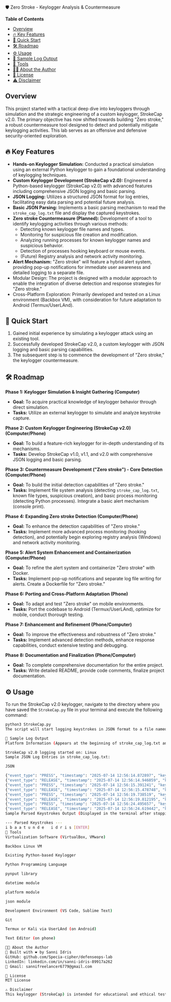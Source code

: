🛡️ Zero Stroke - Keylogger Analysis & Countermeasure

**Table of Contents**
* [Overview](#overview)
* [🔥 Key Features](#key-features)
* [🚀 Quick Start](#quick-start)
* [🛠️ Roadmap](#roadmap)
* [⚙️ Usage](#usage)
* [📝 Sample Log Output](#sample-log-output)
* [🧰 Tools](#tools)
* [👨‍💻 About the Author](#about-the-author)
* [📜 License](#license)
* [⚠️ Disclaimer](#disclaimer)

## Overview <a name="overview"></a>

This project started with a tactical deep dive into keyloggers through simulation and the strategic engineering of a custom keylogger, StrokeCap v2.0. The primary objective has now shifted towards building "Zero stroke," a robust countermeasure tool designed to detect and potentially mitigate keylogging activities. This lab serves as an offensive and defensive security-oriented exploration.

## 🔥 Key Features <a name="key-features"></a>

* **Hands-on Keylogger Simulation:** Conducted a practical simulation using an external Python keylogger to gain a foundational understanding of keylogging techniques.
* **Custom Keylogger Development (StrokeCap v2.0):** Engineered a Python-based keylogger (StrokeCap v2.0) with advanced features including comprehensive JSON logging and basic parsing.
* **JSON Logging:** Utilizes a structured JSON format for log entries, facilitating easy data parsing and potential future analysis.
* **Basic JSON Parsing:** Implements a basic parsing mechanism to read the `stroke_cap_log.txt` file and display the captured keystrokes.
* **Zero stroke Countermeasure (Planned):** Development of a tool to identify keylogging activities through various methods:
    * Detecting known keylogger file names and types.
    * Monitoring for suspicious file creation and modification.
    * Analyzing running processes for known keylogger names and suspicious behavior.
    * Detection of processes hooking keyboard or mouse events.
    * (Future) Registry analysis and network activity monitoring.
* **Alert Mechanism:** "Zero stroke" will feature a hybrid alert system, providing pop-up notifications for immediate user awareness and detailed logging to a separate file.
* Modular Design: The project is designed with a modular approach to enable the integration of diverse detection and response strategies for "Zero stroke."
* Cross-Platform Exploration: Primarily developed and tested on a Linux environment (Backbox VM), with consideration for future adaptation to Android (Termux/UserLAnd).

## 🚀 Quick Start <a name="quick-start"></a>

1.  Gained initial experience by simulating a keylogger attack using an existing tool.
2.  Successfully developed StrokeCap v2.0, a custom keylogger with JSON logging and basic parsing capabilities.
3.  The subsequent step is to commence the development of "Zero stroke," the keylogger countermeasure.

## 🛠️ Roadmap <a name="roadmap"></a>

**Phase 1: Keylogger Simulation & Insight Gathering (Computer)**
* **Goal:** To acquire practical knowledge of keylogger behavior through direct simulation.
* **Tasks:** Utilize an external keylogger to simulate and analyze keystroke capture.

**Phase 2: Custom Keylogger Engineering (StrokeCap v2.0) (Computer/Phone)**
* **Goal:** To build a feature-rich keylogger for in-depth understanding of its mechanisms.
* **Tasks:** Develop StrokeCap v1.0, v1.1, and v2.0 with comprehensive JSON logging and basic parsing.

**Phase 3: Countermeasure Development ("Zero stroke") - Core Detection (Computer/Phone)**
* **Goal:** To build the initial detection capabilities of "Zero stroke."
* **Tasks:** Implement file system analysis (detecting `stroke_cap_log.txt`, known file types, suspicious creation), and basic process monitoring (detecting Python processes). Integrate a basic alert mechanism (console print).

**Phase 4: Expanding Zero stroke Detection (Computer/Phone)**
* **Goal:** To enhance the detection capabilities of "Zero stroke."
* **Tasks:** Implement more advanced process monitoring (hooking detection), and potentially begin exploring registry analysis (Windows) and network activity monitoring.

**Phase 5: Alert System Enhancement and Containerization (Computer/Phone)**
* **Goal:** To refine the alert system and containerize "Zero stroke" with Docker.
* **Tasks:** Implement pop-up notifications and separate log file writing for alerts. Create a Dockerfile for "Zero stroke."

**Phase 6: Porting and Cross-Platform Adaptation (Phone)**
* **Goal:** To adapt and test "Zero stroke" on mobile environments.
* **Tasks:** Port the codebase to Android (Termux/UserLAnd), optimize for mobile, conduct thorough testing.

**Phase 7: Enhancement and Refinement (Phone/Computer)**
* **Goal:** To improve the effectiveness and robustness of "Zero stroke."
* **Tasks:** Implement advanced detection methods, enhance response capabilities, conduct extensive testing and debugging.

**Phase 8: Documentation and Finalization (Phone/Computer)**
* **Goal:** To complete comprehensive documentation for the entire project.
* **Tasks:** Write detailed README, provide code comments, finalize project documentation.

## ⚙️ Usage <a name="usage"></a>

To run the StrokeCap v2.0 keylogger, navigate to the directory where you have saved the `StrokeCap.py` file in your terminal and execute the following command:

```bash
python3 StrokeCap.py
The script will start logging keystrokes in JSON format to a file named stroke_cap_log.txt in the same directory. After you press the ESC key to stop the logging, the script will then attempt to parse the log file and display the captured keystrokes in the terminal.

📝 Sample Log Output
Platform Information (Appears at the beginning of stroke_cap_log.txt and in the console):

StrokeCap v2.0 logging started on: Linux
Sample JSON Log Entries in stroke_cap_log.txt:

JSON

{"event_type": "PRESS", "timestamp": "2025-07-14 12:56:14.872897", "key": "'i'"}
{"event_type": "RELEASE", "timestamp": "2025-07-14 12:56:14.946059", "key": "'i'"}
{"event_type": "PRESS", "timestamp": "2025-07-14 12:56:15.391241", "key": "[SPACE]"}
{"event_type": "RELEASE", "timestamp": "2025-07-14 12:56:15.478748", "key": "[SPACE]"}
{"event_type": "PRESS", "timestamp": "2025-07-14 12:56:19.738519", "key": "[ENTER]"}
{"event_type": "RELEASE", "timestamp": "2025-07-14 12:56:19.812195", "key": "[ENTER]"}
{"event_type": "PRESS", "timestamp": "2025-07-14 12:56:24.495657", "key": "[ESC]"}
{"event_type": "RELEASE", "timestamp": "2025-07-14 12:56:24.619442", "key": "[ESC]"}
Sample Parsed Keystrokes Output (Displayed in the terminal after stopping logging):

--- Parsed Keystrokes ---
i b a a t u n d e   i d r i s [ENTER]
🧰 Tools
Virtualization Software (VirtualBox, VMware)

Backbox Linux VM

Existing Python-based Keylogger

Python Programming Language

pynput library

datetime module

platform module

json module

Development Environment (VS Code, Sublime Text)

Git

Termux or Kali via UserLAnd (on Android)

Text Editor (on phone)

👨‍💻 About the Author
🔖 Built with ❤️ by Sanni Idris
GitHub: github.com/Specia-cipher/defenseops-lab
LinkedIn: linkedin.com/in/sanni-idris-89917a262
📧 Gmail: sannifreelancer6779@gmail.com

📜 License
MIT License

⚠️ Disclaimer
This keylogger (StrokeCap) is intended for educational and ethical testing purposes only within a controlled environment. Use of this tool for any malicious or unauthorized activity is strictly prohibited and may be illegal. The author(s) are not responsible for any misuse of this software
